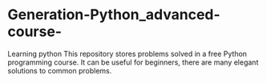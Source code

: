 # Generation-Python_advanced-course-
Learning python
This repository stores problems solved in a free Python programming course. It can be useful for beginners, there are many elegant solutions to common problems.

